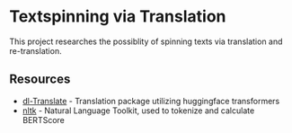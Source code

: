 # Textspinning via Translation

This project researches the possiblity of spinning texts via translation and re-translation.

## Resources

* [dl-Translate](https://pypi.org/project/dl-translate/) - Translation package utilizing huggingface transformers
* [nltk](https://pypi.org/project/nltk/) - Natural Language Toolkit, used to tokenize and calculate BERTScore